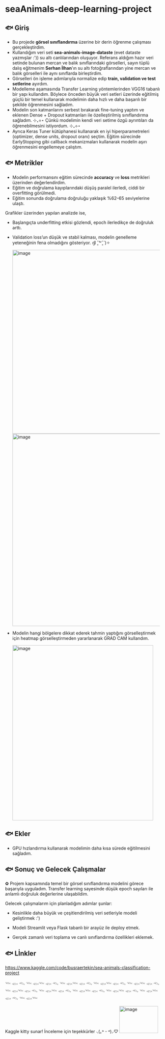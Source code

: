# seaAnimals-deep-learning-project

## 🐟 Giriş

* Bu projede **görsel sınıflandırma** üzerine bir derin öğrenme çalışması gerçekleştirdim. 
* Kullandığım veri seti **sea-animals-image-dataste** (evet dataste yazmışlar :')) su altı canlılarından oluşuyor. Referans aldığım hazır veri setinde bulunan mercan ve balık sınıflarındaki görselleri, sayın tüplü dalış eğitmenim **Serhan İlhan**'ın su altı fotoğraflarından yine mercan ve balık görselleri ile aynı sınıflarda birleştirdim.
* Görselleri ön işleme adımlarıyla normalize edip **train, validation ve test setlerine** ayırdım.
* Modelleme aşamasında Transfer Learning yöntemlerinden VGG16 tabanlı bir yapı kullandım. Böylece önceden büyük veri setleri üzerinde eğitilmiş güçlü bir temel kullanarak modelimin daha hızlı ve daha başarılı bir şekilde öğrenmesini sağladım.
* Modelin son katmanlarını serbest bırakarak fine-tuning yaptım ve eklenen Dense + Dropout katmanları ile özelleştirilmiş sınıflandırma sağladım. ⊹₊⟡⋆ Çünkü modelimin kendi veri setime özgü ayrıntıları da öğrenebilmesini istiyordum. ⊹₊⟡⋆
* Ayrıca Keras Tuner kütüphanesi kullanarak en iyi hiperparametreleri (optimizer, dense units, dropout oranı) seçtim. Eğitim sürecinde EarlyStopping gibi callback mekanizmaları kullanarak modelin aşırı öğrenmesini engellemeye çalıştım.

## 🐟 Metrikler

* Modelin performansını eğitim sürecinde **accuracy** ve **loss** metrikleri üzerinden değerlendirdim.
* Eğitim ve doğrulama kayıplarındaki düşüş paralel ilerledi, ciddi bir overfitting görülmedi.
* Eğitim sonunda doğrulama doğruluğu yaklaşık %62–65 seviyelerine ulaştı.

Grafikler üzerinden yapılan analizde ise,

* Başlangıçta underfitting etkisi gözlendi, epoch ilerledikçe de doğruluk arttı.

* Validation loss’un düşük ve stabil kalması, modelin genelleme yeteneğinin fena olmadığını gösteriyor. ദ്ദി ˉ͈̀꒳ˉ͈́ )✧

  <img width="925" height="599" alt="image" src="https://github.com/user-attachments/assets/ecfabd04-1a43-47b9-8a87-e76967171d16" />

  <img width="925" height="627" alt="image" src="https://github.com/user-attachments/assets/17e40524-2df2-43b9-9806-f8c0acc87275" />

* Modelin hangi bölgelere dikkat ederek tahmin yaptığını görselleştirmek için heatmap görselleştirmeden yararlanarak GRAD CAM kullandım.

  <img width="458" height="571" alt="image" src="https://github.com/user-attachments/assets/9cc9460f-a0b6-4d6e-acf1-ce140b19381b" />



## 🐟 Ekler

* GPU hızlandırma kullanarak modelimin daha kısa sürede eğitilmesini sağladım.

## 🐟 Sonuç ve Gelecek Çalışmalar

✿ Projem kapsamında temel bir görsel sınıflandırma modelini görece başarıyla uyguladım. Transfer learning sayesinde düşük epoch sayıları ile anlamlı doğruluk değerlerine ulaşabildim.

Gelecek çalışmalarım için planladığım adımlar şunlar:

* Kesinlikle daha büyük ve çeşitlendirilmiş veri setleriyle modeli geliştirmek :')

* Modeli Streamlit veya Flask tabanlı bir arayüz ile deploy etmek.

* Gerçek zamanlı veri toplama ve canlı sınıflandırma özellikleri eklemek.


## 🐟 Lİnkler

https://www.kaggle.com/code/busraertekin/sea-animals-classification-project


𓆝 𓆟 𓆞 𓆝 𓆟𓆝 𓆟 𓆞 𓆝 𓆟𓆝 𓆟 𓆞 𓆝 𓆟𓆝 𓆟 𓆞 𓆝 𓆟𓆝 𓆟 𓆞 𓆝 𓆟𓆝 𓆟 𓆞 𓆝 𓆟𓆝 𓆟 𓆞 𓆝 𓆟𓆝 𓆟 𓆞 𓆝 𓆟𓆝 𓆟 𓆞 𓆝 𓆟𓆝 𓆟 𓆞 𓆝 𓆟𓆝


Kaggle kitty sunar! İnceleme için teşekkürler ⸜(｡˃ ᵕ ˂)⸝♡
<img width="126" height="88" alt="image" src="https://github.com/user-attachments/assets/36c7817d-c020-4036-b439-f9cc0d199472" /> 















